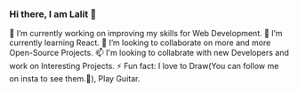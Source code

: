 ### Hi there, I am Lalit 👋

<!--
**Professor833/Professor833** is a ✨ _special_ ✨ repository because its `README.md` (this file) appears on your GitHub profile.-->



 🔭 I’m currently working on improving my skills for Web Development.
 🌱 I’m currently learning React.
 👯 I’m looking to collaborate on more and more Open-Source Projects.
 📫 I'm looking to collabrate with new Developers and work on Interesting Projects. 
 ⚡ Fun fact: I love to Draw(You can follow me on insta to see them.🧐), Play Guitar.


